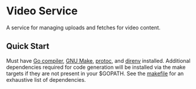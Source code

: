 # Video Service

A service for managing uploads and fetches for video content.

## Quick Start

Must have [Go compiler][1], [GNU Make][2], [protoc][3], and [direnv][4] installed. Additional dependencies required for code generation will be installed via the make targets if they are not present in your $GOPATH. See the [makefile][5] for an exhaustive list of dependencies.

[1]: https://go.dev/
[2]: https://www.gnu.org/software/make/
[3]: https://grpc.io/docs/protoc-installation/
[4]: https://direnv.net/
[5]: ./makefile
